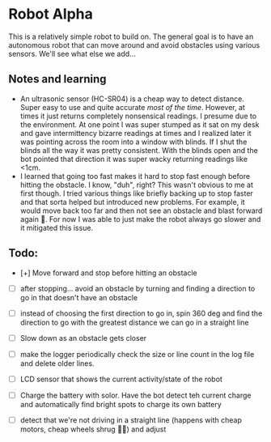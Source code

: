 # Robot Alpha
This is a relatively simple robot to build on. The general goal is to have an autonomous robot that can move around and avoid obstacles using various sensors. We'll see what else we add...

## Notes and learning
- An ultrasonic sensor (HC-SR04) is a cheap way to detect distance. Super easy to use and quite accurate _most of the time_. However, at times it just returns completely nonsensical readings. I presume due to the environment. At one point I was super stumped as it sat on my desk and gave intermittency bizarre readings at times and I realized later it was pointing across the room into a window with blinds. If I shut the blinds all the way it was pretty consistent. With the blinds open and the bot pointed that direction it was super wacky returning readings like <1cm.
- I learned that going too fast makes it hard to stop fast enough before hitting the obstacle. I know, "duh", right? This wasn't obvious to me at first though. I tried various things like briefly backing up to stop faster and that sorta helped but introduced new problems. For example, it would move back too far and then not see an obstacle and blast forward again 🤣. For now I was able to just make the robot always go slower and it mitigated this issue.



## Todo:
- [+] Move forward and stop before hitting an obstacle
- [ ] after stopping... avoid an obstacle by turning and finding a direction to go in that doesn't have an obstacle
- [ ] instead of choosing the first direction to go in, spin 360 deg and find the direction to go with the greatest distance we can go in a straight line
- [ ] Slow down as an obstacle gets closer
- [ ] make the logger periodically check the size or line count in the log file and delete older lines.
- [ ] LCD sensor that shows the current activity/state of the robot

- [ ] Charge the battery with solor. Have the bot detect teh current charge and automatically find bright spots to charge its own battery

- [ ] detect that we're not driving in a straight line (happens with cheap motors, cheap wheels shrug 🤷‍♂️) and adjust